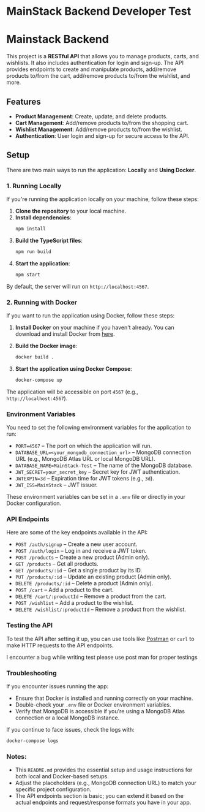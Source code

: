 # MainStack Backend Developer Test

# Mainstack Backend




This project is a **RESTful API** that allows you to manage products, carts, and wishlists. It also includes authentication for login and sign-up. The API provides endpoints to create and manipulate products, add/remove products to/from the cart, add/remove products to/from the wishlist, and more.

## Features
- **Product Management**: Create, update, and delete products.
- **Cart Management**: Add/remove products to/from the shopping cart.
- **Wishlist Management**: Add/remove products to/from the wishlist.
- **Authentication**: User login and sign-up for secure access to the API.

## Setup

There are two main ways to run the application: **Locally** and **Using Docker**.

### 1. Running Locally

If you're running the application locally on your machine, follow these steps:

1. **Clone the repository** to your local machine.
2. **Install dependencies**:
    ```bash
    npm install
    ```
3. **Build the TypeScript files**:
    ```bash
    npm run build
    ```
4. **Start the application**:
    ```bash
    npm start
    ```

By default, the server will run on `http://localhost:4567`.

### 2. Running with Docker

If you want to run the application using Docker, follow these steps:

1. **Install Docker** on your machine if you haven't already. You can download and install Docker from [here](https://www.docker.com/products/docker-desktop).
   
2. **Build the Docker image**:
    ```bash
    docker build .
    ```

3. **Start the application using Docker Compose**:
    ```bash
    docker-compose up
    ```

The application will be accessible on port `4567` (e.g., `http://localhost:4567`).

### Environment Variables

You need to set the following environment variables for the application to run:

- `PORT=4567` – The port on which the application will run.
- `DATABASE_URL=<your_mongodb_connection_url>` – MongoDB connection URL (e.g., MongoDB Atlas URL or local MongoDB URL).
- `DATABASE_NAME=MainStack-Test` – The name of the MongoDB database.
- `JWT_SECRET=your_secret_key` – Secret key for JWT authentication.
- `JWTEXPIN=3d` – Expiration time for JWT tokens (e.g., `3d`).
- `JWT_ISS=MainStack` – JWT issuer.

These environment variables can be set in a `.env` file or directly in your Docker configuration.

### API Endpoints

Here are some of the key endpoints available in the API:

- `POST /auth/signup` – Create a new user account.
- `POST /auth/login` – Log in and receive a JWT token.
- `POST /products` – Create a new product (Admin only).
- `GET /products` – Get all products.
- `GET /products/:id` – Get a single product by its ID.
- `PUT /products/:id` – Update an existing product (Admin only).
- `DELETE /products/:id` – Delete a product (Admin only).
- `POST /cart` – Add a product to the cart.
- `DELETE /cart/:productId` – Remove a product from the cart.
- `POST /wishlist` – Add a product to the wishlist.
- `DELETE /wishlist/:productId` – Remove a product from the wishlist.

### Testing the API

To test the API after setting it up, you can use tools like [Postman](https://www.postman.com/) or `curl` to make HTTP requests to the API endpoints.

I encounter a bug while writing test please use post man for proper testings

### Troubleshooting

If you encounter issues running the app:

- Ensure that Docker is installed and running correctly on your machine.
- Double-check your `.env` file or Docker environment variables.
- Verify that MongoDB is accessible if you're using a MongoDB Atlas connection or a local MongoDB instance.

If you continue to face issues, check the logs with:

   ```bash
  docker-compose logs
   ```

### Notes:
- This `README.md` provides the essential setup and usage instructions for both local and Docker-based setups.
- Adjust the placeholders (e.g., MongoDB connection URL) to match your specific project configuration.
- The API endpoints section is basic; you can extend it based on the actual endpoints and request/response formats you have in your app.

